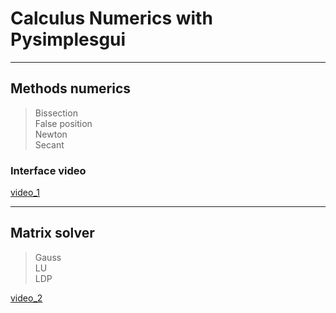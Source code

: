 # Calculus Numerics with Pysimplesgui
---------------------------
##  **Methods numerics**
  > Bissection\
  > False position\
  > Newton\
  > Secant


### Interface video
[video_1](https://user-images.githubusercontent.com/76600121/197419847-06024e92-0385-4ec8-bd77-6d1b01804fa8.mp4)


--------------------------

## **Matrix solver**
  > Gauss\
  > LU\
  > LDP

[video_2](https://user-images.githubusercontent.com/76600121/204057720-4e2531d8-325d-4109-ae5f-d77fa7f193a9.mp4)
